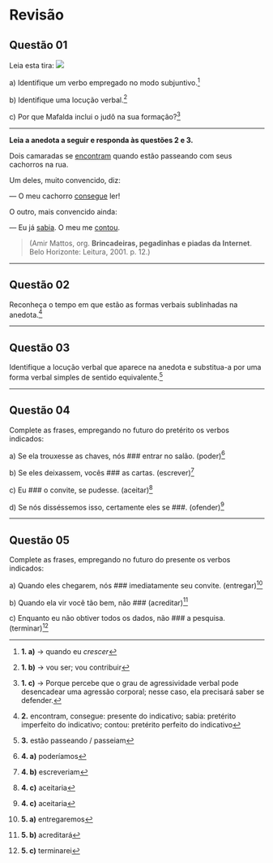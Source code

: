 # Revisão

## Questão 01
Leia esta tira:
![](https://deixeseacreditar.wordpress.com/wp-content/uploads/2015/10/mafalda2.jpg)


a) Identifique um verbo empregado no modo subjuntivo.[^1a]

[^1a]: **1. a)** → quando eu *crescer*

b) Identifique uma locução verbal.[^1b]

[^1b]: **1. b)** → vou ser; vou contribuir 

c) Por que Mafalda inclui o judô na sua formação?[^1c]

[^1c]: **1. c)** → Porque percebe que o grau de agressividade verbal pode desencadear uma agressão corporal; nesse caso, ela precisará saber se defender.

---

**Leia a anedota a seguir e responda às questões 2 e 3.**

Dois camaradas se <u>encontram</u> quando estão passeando com seus cachorros na rua.

Um deles, muito convencido, diz:

— O meu cachorro <u>consegue</u> ler!

O outro, mais convencido ainda:

— Eu já <u>sabia</u>. O meu me <u>contou</u>.

> (Amir Mattos, org. **Brincadeiras, pegadinhas e piadas da Internet**. Belo Horizonte: Leitura, 2001. p. 12.)

---

## Questão 02

Reconheça o tempo em que estão as formas verbais sublinhadas na anedota.[^2]

[^2]: **2.** encontram, consegue: presente do indicativo; sabia: pretérito imperfeito do indicativo; contou: pretérito perfeito do indicativo

---

## Questão 03
Identifique a locução verbal que aparece na anedota e substitua-a por uma forma verbal simples de sentido equivalente.[^3]

[^3]: **3.** estão passeando / passeiam

---

## Questão 04
Complete as frases, empregando no futuro do pretérito os verbos indicados:

a) Se ela trouxesse as chaves, nós ### entrar no salão. (poder)[^4a]

[^4a]: **4. a)** poderíamos

b) Se eles deixassem, vocês ###  as cartas. (escrever)[^4b]

[^4b]: **4. b)** escreveriam

c) Eu ### o convite, se pudesse. (aceitar)[^4c]

[^4c]: **4. c)** aceitaria

d) Se nós disséssemos isso, certamente eles se ###. (ofender)[^4c]

[^4d]: **4. d)** ofenderiam

---

## Questão 05
Complete as frases, empregando no futuro do presente os verbos indicados:

a) Quando eles chegarem, nós ### imediatamente seu convite. (entregar)[^5a]

[^5a]: **5. a)** entregaremos

b) Quando ela vir você tão bem, não ### (acreditar)[^5b]

[^5b]: **5. b)** acreditará

c) Enquanto eu não obtiver todos os dados, não ### a pesquisa. (terminar)[^5c]

[^5c]: **5. c)** terminarei

